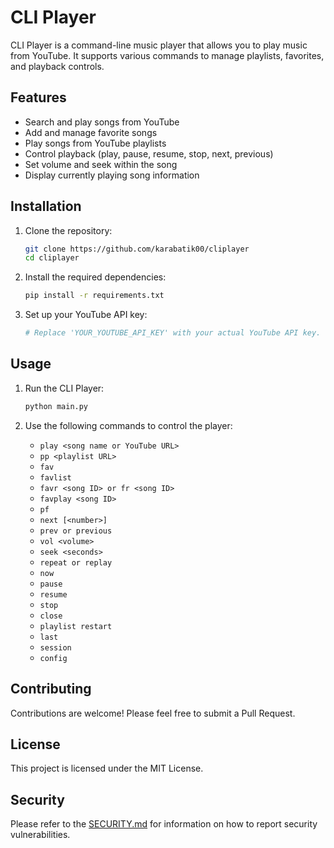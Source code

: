 # CLI Player

CLI Player is a command-line music player that allows you to play music from YouTube. It supports various commands to manage playlists, favorites, and playback controls.

## Features

- Search and play songs from YouTube
- Add and manage favorite songs
- Play songs from YouTube playlists
- Control playback (play, pause, resume, stop, next, previous)
- Set volume and seek within the song
- Display currently playing song information

## Installation

1. Clone the repository:
    ```bash
    git clone https://github.com/karabatik00/cliplayer
    cd cliplayer
    ```

2. Install the required dependencies:
    ```bash
    pip install -r requirements.txt
    ```

3. Set up your YouTube API key:
    ```python
    # Replace 'YOUR_YOUTUBE_API_KEY' with your actual YouTube API key.
    ```

## Usage

1. Run the CLI Player:
    ```bash
    python main.py
    ```

2. Use the following commands to control the player:

    - `play <song name or YouTube URL>`
    - `pp <playlist URL>`
    - `fav`
    - `favlist`
    - `favr <song ID> or fr <song ID>`
    - `favplay <song ID>`
    - `pf`
    - `next [<number>]`
    - `prev or previous`
    - `vol <volume>`
    - `seek <seconds>`
    - `repeat or replay`
    - `now`
    - `pause`
    - `resume`
    - `stop`
    - `close`
    - `playlist restart`
    - `last`
    - `session`
    - `config`

## Contributing

Contributions are welcome! Please feel free to submit a Pull Request.

## License

This project is licensed under the MIT License.

## Security

Please refer to the [SECURITY.md](./SECURITY.md) for information on how to report security vulnerabilities.

